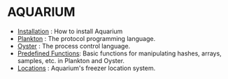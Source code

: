 AQUARIUM
=========

* [Installation](doc/Installation.md) : How to install Aquarium
* [Plankton](doc/Plankton.md) : The protocol programming language.
* [Oyster](doc/Oyster.md) : The process control language.
* [Predefined Functions](doc/Predefined.md): Basic functions for manipulating hashes, arrays, samples, etc. in Plankton and Oyster.
* [Locations](doc/Locations.md) : Aquarium's freezer location system.
